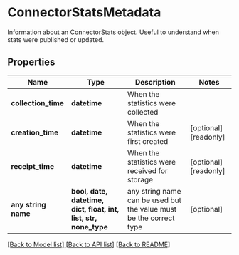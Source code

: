 # ConnectorStatsMetadata

Information about an ConnectorStats object. Useful to understand when stats were published or updated. 

## Properties
Name | Type | Description | Notes
------------ | ------------- | ------------- | -------------
**collection_time** | **datetime** | When the statistics were collected | 
**creation_time** | **datetime** | When the statistics were first created | [optional] [readonly] 
**receipt_time** | **datetime** | When the statistics were received for storage | [optional] [readonly] 
**any string name** | **bool, date, datetime, dict, float, int, list, str, none_type** | any string name can be used but the value must be the correct type | [optional]

[[Back to Model list]](../README.md#documentation-for-models) [[Back to API list]](../README.md#documentation-for-api-endpoints) [[Back to README]](../README.md)


